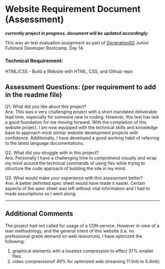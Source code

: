 # Website Requirement Document (Assessment)

_**currently project in progress. document will be updated accordingly.**_

This was an test evaluation assignment as part of [GenerationSG](https://singapore.generation.org/launch-your-career-in-tech/) Junior Fullstack Developer Bootcamp, Day 14.


<h3>Technical Requirement:</h3>
HTML/CSS - Build a Website with HTML, CSS, and Github repo

<h2>Assessment Questions: (per requirement to add in the readme file)</h2> 
  <p></p>
  <p></p>
  
Q1. What did you like about this project?  <br>
Ans: This was a very challenging project with a short mandated deliverable lead time, especially for someone new to coding. However, this test has laid a good foundation for me moving forward. With the completion of this website project, I am now equipped with the technical skills and knowledge base to approach most similar website development projects with confidence. Additionally, I have developed a good working habit of referring to the latest language documentations.

Q2. What did you struggle with in this project?  <br>
Ans. Personally I have a challenging time to comprehend visually and wrap my mind around the technical commands of using flex while trying to structure the code approach of building the site in my mind.


Q3. What would make your experience with this assessment better?  <br>
Ans: A better definited spec sheet would have made it easier. Certain aspects of the spec sheet was left without vital information and I had to made assumptions as I went along.


-------------------
Additional Comments
-------------------
The project had not called for usage of a CDN service. However in view of a lean methodology, and the general intent of this website (i.e. no professional grade demand on web resources), I have optmized the following:
1. graphical elements with a lossless compression to effect 37% smaller files.
2. video compressionof 49% for optimized web streaming 11.1mb to 5.4mb)  
